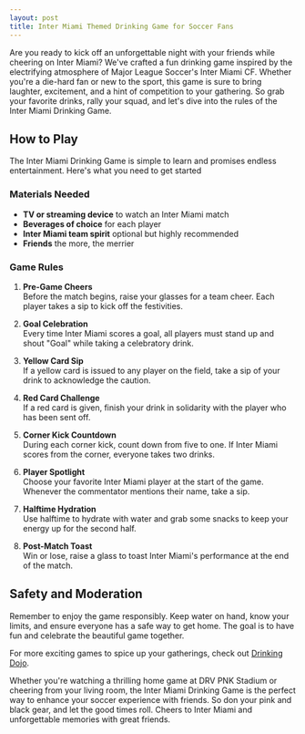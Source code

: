 ```yaml
---
layout: post
title: Inter Miami Themed Drinking Game for Soccer Fans
---
```



Are you ready to kick off an unforgettable night with your friends while cheering on Inter Miami? We've crafted a fun drinking game inspired by the electrifying atmosphere of Major League Soccer's Inter Miami CF. Whether you're a die-hard fan or new to the sport, this game is sure to bring laughter, excitement, and a hint of competition to your gathering. So grab your favorite drinks, rally your squad, and let's dive into the rules of the Inter Miami Drinking Game.

## How to Play

The Inter Miami Drinking Game is simple to learn and promises endless entertainment. Here's what you need to get started

### Materials Needed

- **TV or streaming device** to watch an Inter Miami match
- **Beverages of choice** for each player
- **Inter Miami team spirit** optional but highly recommended
- **Friends** the more, the merrier

### Game Rules

1. **Pre-Game Cheers**  
   Before the match begins, raise your glasses for a team cheer. Each player takes a sip to kick off the festivities.

2. **Goal Celebration**  
   Every time Inter Miami scores a goal, all players must stand up and shout "Goal" while taking a celebratory drink.

3. **Yellow Card Sip**  
   If a yellow card is issued to any player on the field, take a sip of your drink to acknowledge the caution.

4. **Red Card Challenge**  
   If a red card is given, finish your drink in solidarity with the player who has been sent off.

5. **Corner Kick Countdown**  
   During each corner kick, count down from five to one. If Inter Miami scores from the corner, everyone takes two drinks.

6. **Player Spotlight**  
   Choose your favorite Inter Miami player at the start of the game. Whenever the commentator mentions their name, take a sip.

7. **Halftime Hydration**  
   Use halftime to hydrate with water and grab some snacks to keep your energy up for the second half.

8. **Post-Match Toast**  
   Win or lose, raise a glass to toast Inter Miami's performance at the end of the match.

## Safety and Moderation

Remember to enjoy the game responsibly. Keep water on hand, know your limits, and ensure everyone has a safe way to get home. The goal is to have fun and celebrate the beautiful game together.

For more exciting games to spice up your gatherings, check out [Drinking Dojo](https://drinkingdojo.com/).

Whether you're watching a thrilling home game at DRV PNK Stadium or cheering from your living room, the Inter Miami Drinking Game is the perfect way to enhance your soccer experience with friends. So don your pink and black gear, and let the good times roll. Cheers to Inter Miami and unforgettable memories with great friends.